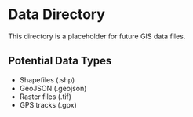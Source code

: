 # Data Directory

This directory is a placeholder for future GIS data files.

## Potential Data Types
- Shapefiles (.shp)
- GeoJSON (.geojson)
- Raster files (.tif)
- GPS tracks (.gpx)